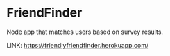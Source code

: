 # FriendFinder

Node app that matches users based on survey results.

LINK: https://friendlyfriendfinder.herokuapp.com/ 
